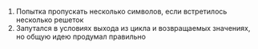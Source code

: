 1. Попытка пропускать несколько символов, если встретилось несколько решеток
2. Запутался в условиях выхода из цикла и возвращаемых значениях, но общую идею продумал правильно